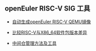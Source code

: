 ## openEuler RISC-V SIG 工具

- [自动生成openEuler RISC-V QEMU镜像](osmaker/qemuimg/README.md)

- [比较RISC-V与X86_64软件包版本差异](verdiff/README.md)

- [中间仓管理方法及工具](oe-riscv/README.md)